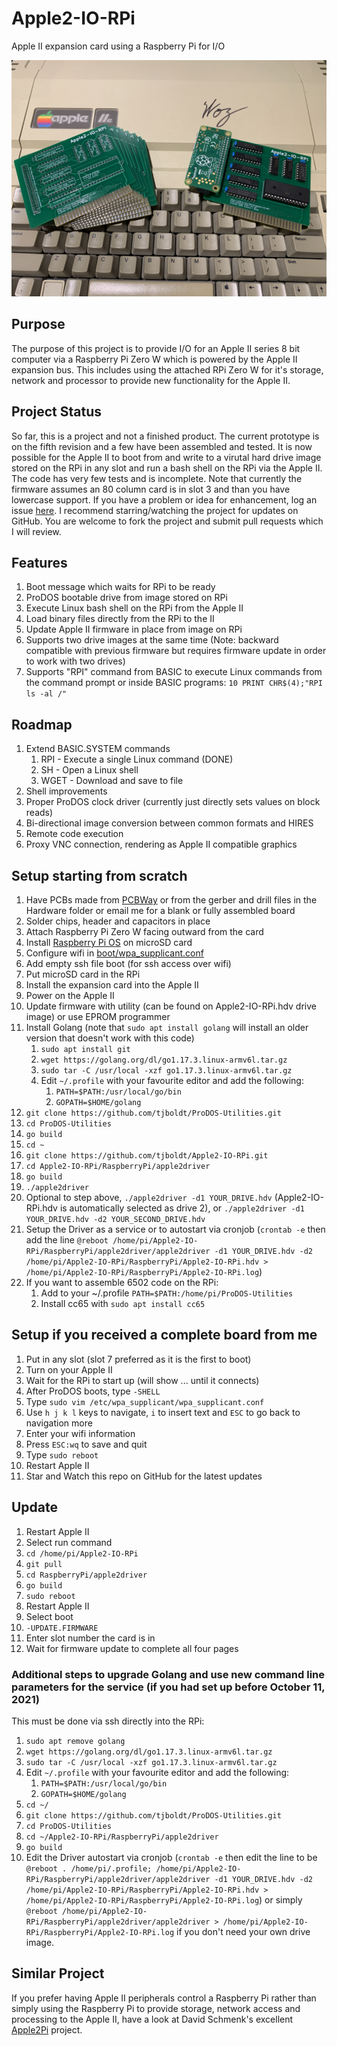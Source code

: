 # Apple2-IO-RPi
Apple II expansion card using a Raspberry Pi for I/O

![Image of Board](/Hardware/Apple2IORPi.jpg)

## Purpose
The purpose of this project is to provide I/O for an Apple II series 8 bit computer via a Raspberry Pi Zero W which is powered by the Apple II expansion bus. This includes using the attached RPi Zero W for it's storage, network and processor to provide new functionality for the Apple II.

## Project Status
So far, this is a project and not a finished product. The current prototype is on the fifth revision and a few have been assembled and tested. It is now possible for the Apple II to boot from and write to a virutal hard drive image stored on the RPi in any slot and run a bash shell on the RPi via the Apple II. The code has very few tests and is incomplete. Note that currently the firmware assumes an 80 column card is in slot 3 and than you have lowercase support. If you have a problem or idea for enhancement, log an issue [here](https://github.com/tjboldt/Apple2-IO-RPi/issues). I recommend starring/watching the project for updates on GitHub. You are welcome to fork the project and submit pull requests which I will review.

## Features
1. Boot message which waits for RPi to be ready
2. ProDOS bootable drive from image stored on RPi
3. Execute Linux bash shell on the RPi from the Apple II
4. Load binary files directly from the RPi to the II
5. Update Apple II firmware in place from image on RPi
6. Supports two drive images at the same time (Note: backward compatible with previous firmware but requires firmware update in order to work with two drives)
7. Supports "RPI" command from BASIC to execute Linux commands from the command prompt or inside BASIC programs: `10 PRINT CHR$(4);"RPI ls -al /"`

## Roadmap
1. Extend BASIC.SYSTEM commands
    1. RPI - Execute a single Linux command (DONE)
    2. SH - Open a Linux shell
    3. WGET - Download and save to file 
2. Shell improvements
3. Proper ProDOS clock driver (currently just directly sets values on block reads)
4. Bi-directional image conversion between common formats and HIRES
5. Remote code execution 
6. Proxy VNC connection, rendering as Apple II compatible graphics

## Setup starting from scratch
1. Have PCBs made from [PCBWay](https://www.pcbway.com/project/shareproject/Apple2_IO_RPi_v5.html) or from the gerber and drill files in the Hardware folder or email me for a blank or fully assembled board
2. Solder chips, header and capacitors in place
3. Attach Raspberry Pi Zero W facing outward from the card
4. Install [Raspberry Pi OS](https://www.raspberrypi.org/software/) on microSD card
5. Configure wifi in [boot/wpa_supplicant.conf](https://howtoraspberrypi.com/how-to-raspberry-pi-headless-setup/)
6. Add empty ssh file boot (for ssh access over wifi)
7. Put microSD card in the RPi
8. Install the expansion card into the Apple II
9. Power on the Apple II
10. Update firmware with utility (can be found on Apple2-IO-RPi.hdv drive image) or use EPROM programmer
11. Install Golang (note that `sudo apt install golang` will install an older version that doesn't work with this code)
    1. `sudo apt install git`
    2. `wget https://golang.org/dl/go1.17.3.linux-armv6l.tar.gz`
    3. `sudo tar -C /usr/local -xzf go1.17.3.linux-armv6l.tar.gz`
    4. Edit `~/.profile` with your favourite editor and add the following:
        1. `PATH=$PATH:/usr/local/go/bin`
        2. `GOPATH=$HOME/golang`
12. `git clone https://github.com/tjboldt/ProDOS-Utilities.git`
13. `cd ProDOS-Utilities`
14. `go build`
15. `cd ~`
16. `git clone https://github.com/tjboldt/Apple2-IO-RPi.git`
17. `cd Apple2-IO-RPi/RaspberryPi/apple2driver`
18. `go build`
19. `./apple2driver`
20. Optional to step above, `./apple2driver -d1 YOUR_DRIVE.hdv` (Apple2-IO-RPi.hdv is automatically selected as drive 2), or `./apple2driver -d1 YOUR_DRIVE.hdv -d2 YOUR_SECOND_DRIVE.hdv`
21. Setup the Driver as a service or to autostart via cronjob (`crontab -e` then add the line `@reboot /home/pi/Apple2-IO-RPi/RaspberryPi/apple2driver/apple2driver -d1 YOUR_DRIVE.hdv -d2 /home/pi/Apple2-IO-RPi/RaspberryPi/Apple2-IO-RPi.hdv > /home/pi/Apple2-IO-RPi/RaspberryPi/Apple2-IO-RPi.log`)
22. If you want to assemble 6502 code on the RPi:
    1. Add to your ~/.profile `PATH=$PATH:/home/pi/ProDOS-Utilities`
    2. Install cc65 with `sudo apt install cc65`

## Setup if you received a complete board from me
1. Put in any slot (slot 7 preferred as it is the first to boot)
2. Turn on your Apple II
3. Wait for the RPi to start up (will show ... until it connects)
4. After ProDOS boots, type `-SHELL`
5. Type `sudo vim /etc/wpa_supplicant/wpa_supplicant.conf`
6. Use `h j k l` keys to navigate, `i` to insert text and `ESC` to go back to navigation more
7. Enter your wifi information
8. Press `ESC:wq` to save and quit
9. Type `sudo reboot`
10. Restart Apple II
11. Star and Watch this repo on GitHub for the latest updates

## Update
1. Restart Apple II
2. Select run command
3. `cd /home/pi/Apple2-IO-RPi`
4. `git pull`
5. `cd RaspberryPi/apple2driver`
6. `go build`
7. `sudo reboot`
8. Restart Apple II
9. Select boot
10. `-UPDATE.FIRMWARE`
11. Enter slot number the card is in
12. Wait for firmware update to complete all four pages

### Additional steps to upgrade Golang and use new command line parameters for the service (if you had set up before October 11, 2021)
This must be done via ssh directly into the RPi:
1. `sudo apt remove golang`
2. `wget https://golang.org/dl/go1.17.3.linux-armv6l.tar.gz`
3. `sudo tar -C /usr/local -xzf go1.17.3.linux-armv6l.tar.gz`
4. Edit `~/.profile` with your favourite editor and add the following:
    1. `PATH=$PATH:/usr/local/go/bin`
    2. `GOPATH=$HOME/golang`
5. `cd ~/`
6. `git clone https://github.com/tjboldt/ProDOS-Utilities.git`
7. `cd ProDOS-Utilities`
8. `cd ~/Apple2-IO-RPi/RaspberryPi/apple2driver`
9. `go build`
10. Edit the Driver autostart via cronjob (`crontab -e` then edit the line to be `@reboot . /home/pi/.profile; /home/pi/Apple2-IO-RPi/RaspberryPi/apple2driver/apple2driver -d1 YOUR_DRIVE.hdv -d2 /home/pi/Apple2-IO-RPi/RaspberryPi/Apple2-IO-RPi.hdv > /home/pi/Apple2-IO-RPi/RaspberryPi/Apple2-IO-RPi.log`) or simply `@reboot /home/pi/Apple2-IO-RPi/RaspberryPi/apple2driver/apple2driver > /home/pi/Apple2-IO-RPi/RaspberryPi/Apple2-IO-RPi.log` if you don't need your own drive image.

## Similar Project
If you prefer having Apple II peripherals control a Raspberry Pi rather than simply using the Raspberry Pi to provide storage, network access and processing to the Apple II, have a look at David Schmenk's excellent [Apple2Pi](https://github.com/dschmenk/apple2pi) project. 
